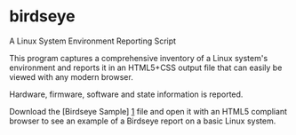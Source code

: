 birdseye
========

A Linux System Environment Reporting Script

This program captures a comprehensive inventory of a Linux system's 
environment and reports it in an HTML5+CSS output file that can easily
be viewed with any modern browser.

Hardware, firmware, software and state information is reported.

Download the [Birdseye Sample] [1] file and open it with an HTML5 compliant
browser to see an example of a Birdseye report on a basic Linux system.

  [1]: http://www.maxwellspangler.com/scripting/birdseye/birdseye-sample.html "Birdseye Sample"
